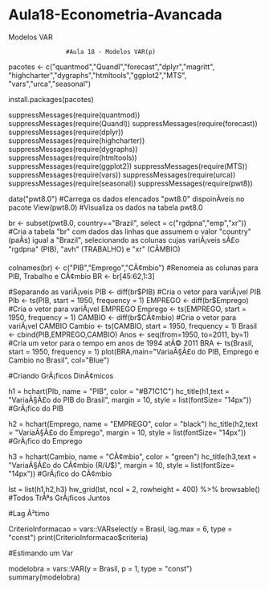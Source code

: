 # Aula18-Econometria-Avancada
Modelos VAR

                    #Aula 18 - Modelos VAR(p)

pacotes <- c("quantmod","Quandl","forecast","dplyr","magritt",
             "highcharter","dygraphs","htmltools","ggplot2","MTS",
             "vars","urca","seasonal")

install.packages(pacotes)

suppressMessages(require(quantmod))
suppressMessages(require(Quandl))
suppressMessages(require(forecast))
suppressMessages(require(dplyr))
suppressMessages(require(highcharter))
suppressMessages(require(dygraphs))
suppressMessages(require(htmltools))
suppressMessages(require(ggplot2))
suppressMessages(require(MTS))
suppressMessages(require(vars))
suppressMessages(require(urca))
suppressMessages(require(seasonal))
suppressMessages(require(pwt8))

data("pwt8.0")                                 #Carrega os dados elencados "pwt8.0" dispoinÃ­veis no pacote
View(pwt8.0)                                   #Visualiza os dados na tabela pwt8.0


br <- subset(pwt8.0, country=="Brazil", 
             select = c("rgdpna","emp","xr"))  #Cria a tabela "br" com dados das linhas que assumem o valor "country" (paÃ­s) igual a "Brazil", selecionando as colunas cujas variÃ¡veis sÃ£o "rgdpna" (PIB), "avh" (TRABALHO)  e "xr" (CÃMBIO)

colnames(br) <-  c("PIB","Emprego","CÃ¢mbio")   #Renomeia as colunas para PIB, Trabalho e CÃ¢mbio
BR <- br[45:62,1:3]


#Separando as variÃ¡veis
PIB <- diff(br$PIB)                    #Cria o vetor para variÃ¡vel PIB 
PIb <- ts(PIB, start = 1950, frequency = 1)
EMPREGO <- diff(br$Emprego)            #Cria o vetor para variÃ¡vel EMPREGO
Emprego <- ts(EMPREGO, start = 1950, frequency = 1)
CAMBIO <- diff(br$CÃ¢mbio)              #Cria o vetor para variÃ¡vel CAMBIO
Cambio <- ts(CAMBIO, start = 1950, frequency = 1)
Brasil <- cbind(PIB,EMPREGO,CAMBIO)
Anos <- seq(from=1950, to=2011, by=1)         #Cria um vetor para o tempo em anos de 1994 atÃ© 2011
BRA <- ts(Brasil, start = 1950, frequency = 1)
plot(BRA,main="VariaÃ§Ã£o do PIB, Emprego e Cambio no Brasil", col="Blue")

#Criando GrÃ¡ficos DinÃ¢micos

h1 = hchart(PIb, name = "PIB", color = "#B71C1C")
  hc_title(h1,text = "VariaÃ§Ã£o do PIB do Brasil", margin = 10, style = list(fontSize= "14px")) #GrÃ¡fico do PIB

h2 = hchart(Emprego, name = "EMPREGO", color = "black")
  hc_title(h2,text = "VariaÃ§Ã£o do Emprego", margin = 10, style = list(fontSize= "14px")) #GrÃ¡fico do Emprego

h3 = hchart(Cambio, name = "CÃ¢mbio", color = "green")
  hc_title(h3,text = "VariaÃ§Ã£o do CÃ¢mbio (R$/U$$)", margin = 10, style = list(fontSize= "14px")) #GrÃ¡fico do CÃ¢mbio

lst = list(h1,h2,h3)
hw_grid(lst, ncol = 2, rowheight = 400)  %>% browsable()  #Todos TrÃªs GrÃ¡ficos Juntos

#Lag Ã²timo

CriterioInformacao = vars::VARselect(y = Brasil, lag.max = 6, type = "const")
print(CriterioInformacao$criteria)

#Estimando um Var

modelobra = vars::VAR(y = Brasil, p = 1, type = "const")
summary(modelobra)
